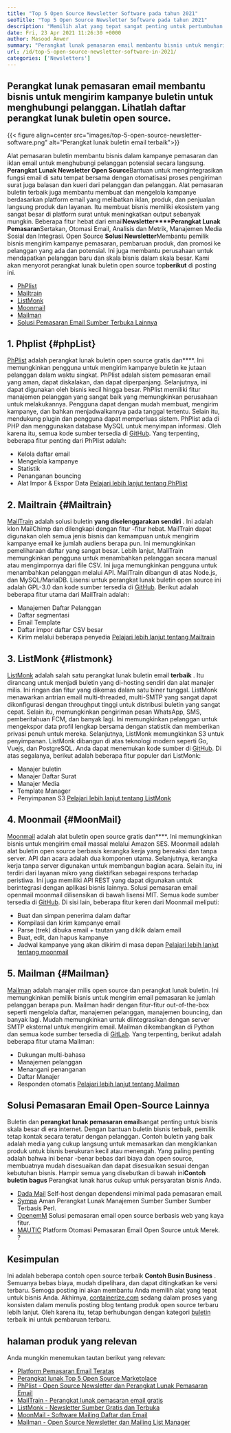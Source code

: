 ```yaml
---
title: "Top 5 Open Source Newsletter Software pada tahun 2021" 
seoTitle: "Top 5 Open Source Newsletter Software pada tahun 2021" 
description: "Memilih alat yang tepat sangat penting untuk pertumbuhan bisnis. Kami memiliki daftar ringkas dari perangkat lunak buletin open source email terbaik." 
date: Fri, 23 Apr 2021 11:26:30 +0000
author: Masood Anwer
summary: "Perangkat lunak pemasaran email membantu bisnis untuk mengirim kampanye buletin untuk menghubungi pelanggan. Lihatlah daftar perangkat lunak buletin open source." 
url: /id/top-5-open-source-newsletter-software-in-2021/
categories: ['Newsletters']
---
```


## Perangkat lunak pemasaran email membantu bisnis untuk mengirim kampanye buletin untuk menghubungi pelanggan. Lihatlah daftar perangkat lunak buletin open source.

{{< figure align=center src="images/top-5-open-source-newsletter-software.png" alt="Perangkat lunak buletin email terbaik">}}

Alat pemasaran buletin membantu bisnis dalam kampanye pemasaran dan iklan email untuk menghubungi pelanggan potensial secara langsung. **Perangkat Lunak Newsletter Open Source**Bantuan untuk mengintegrasikan fungsi email di satu tempat bersama dengan otomatisasi proses pengiriman surat juga balasan dan kueri dari pelanggan dan pelanggan. Alat pemasaran buletin terbaik juga membantu membuat dan mengelola kampanye berdasarkan platform email yang melibatkan iklan, produk, dan penjualan langsung produk dan layanan. Itu membuat bisnis memiliki ekosistem yang sangat besar di platform surat untuk meningkatkan output sebanyak mungkin. Beberapa fitur hebat dari email**Newsletter****Perangkat Lunak Pemasaran**Sertakan, Otomasi Email, Analisis dan Metrik, Manajemen Media Sosial dan Integrasi.
Open Source **Solusi Newsletter**Membantu pemilik bisnis mengirim kampanye pemasaran, pembaruan produk, dan promosi ke pelanggan yang ada dan potensial. Ini juga membantu perusahaan untuk mendapatkan pelanggan baru dan skala bisnis dalam skala besar. Kami akan menyorot perangkat lunak buletin open source top**berikut** di posting ini.
  * [PhPlist][1]
  * [Mailtrain][2]
  * [ListMonk][3]
  * [Moonmail][4]
  * [Mailman][5]
  * [Solusi Pemasaran Email Sumber Terbuka Lainnya][6]

## 1. Phplist {#phpList}

[PhPlist][7] adalah perangkat lunak buletin open source gratis dan****. Ini memungkinkan pengguna untuk mengirim kampanye buletin ke jutaan pelanggan dalam waktu singkat. PhPlist adalah sistem pemasaran email yang aman, dapat diskalakan, dan dapat diperpanjang. Selanjutnya, ini dapat digunakan oleh bisnis kecil hingga besar. PhPlist memiliki fitur manajemen pelanggan yang sangat baik yang memungkinkan perusahaan untuk melakukannya. Pengguna dapat dengan mudah membuat, mengirim kampanye, dan bahkan menjadwalkannya pada tanggal tertentu. Selain itu, mendukung plugin dan pengguna dapat memperluas sistem. PhPlist ada di PHP dan menggunakan database MySQL untuk menyimpan informasi. Oleh karena itu, semua kode sumber tersedia di [GitHub][8].
Yang terpenting, beberapa fitur penting dari PhPlist adalah:
  * Kelola daftar email
  * Mengelola kampanye
  * Statistik
  * Penanganan bouncing
  * Alat Impor & Ekspor Data
[Pelajari lebih lanjut tentang PhPlist][7]

## 2. Mailtrain {#Mailtrain}

[MailTrain][9] adalah solusi buletin **yang diselenggarakan sendiri** . Ini adalah klon MailChimp dan dilengkapi dengan fitur -fitur hebat. MailTrain dapat digunakan oleh semua jenis bisnis dan kemampuan untuk mengirim kampanye email ke jumlah audiens berapa pun. Ini memungkinkan pemeliharaan daftar yang sangat besar. Lebih lanjut, MailTrain memungkinkan pengguna untuk menambahkan pelanggan secara manual atau mengimpornya dari file CSV. Ini juga memungkinkan pengguna untuk menambahkan pelanggan melalui API. MailTrain dibangun di atas Node.js, dan MySQL/MariaDB. Lisensi untuk perangkat lunak buletin open source ini adalah GPL-3.0 dan kode sumber tersedia di [GitHub][10].
Berikut adalah beberapa fitur utama dari MailTrain adalah:
  * Manajemen Daftar Pelanggan
  * Daftar segmentasi
  * Email Template
  * Daftar impor daftar CSV besar
  * Kirim melalui beberapa penyedia
[Pelajari lebih lanjut tentang Mailtrain][9]

## 3. ListMonk {#listmonk}

[ListMonk][11] adalah salah satu perangkat lunak buletin email **terbaik** . Itu dirancang untuk menjadi buletin yang di-hosting sendiri dan alat manajer milis. Ini ringan dan fitur yang dikemas dalam satu biner tunggal. ListMonk menawarkan antrian email multi-threaded, multi-SMTP yang sangat dapat dikonfigurasi dengan throughput tinggi untuk distribusi buletin yang sangat cepat. Selain itu, memungkinkan pengiriman pesan WhatsApp, SMS, pemberitahuan FCM, dan banyak lagi. Ini memungkinkan pelanggan untuk mengekspor data profil lengkap bersama dengan statistik dan memberikan privasi penuh untuk mereka. Selanjutnya, ListMonk memungkinkan S3 untuk penyimpanan. ListMonk dibangun di atas teknologi modern seperti Go, Vuejs, dan PostgreSQL. Anda dapat menemukan kode sumber di [GitHub][12].
Di atas segalanya, berikut adalah beberapa fitur populer dari ListMonk:
  * Manajer buletin
  * Manajer Daftar Surat
  * Manajer Media
  * Template Manager
  * Penyimpanan S3
[Pelajari lebih lanjut tentang ListMonk][11]

## 4. Moonmail {#MoonMail}

[Moonmail][13] adalah alat buletin open source gratis dan****. Ini memungkinkan bisnis untuk mengirim email massal melalui Amazon SES. Moonmail adalah alat buletin open source berbasis kerangka kerja yang bereaksi dan tanpa server. API dan acara adalah dua komponen utama. Selanjutnya, kerangka kerja tanpa server digunakan untuk membangun bagian acara. Selain itu, ini terdiri dari layanan mikro yang diaktifkan sebagai respons terhadap peristiwa. Ini juga memiliki API REST yang dapat digunakan untuk berintegrasi dengan aplikasi bisnis lainnya. Solusi pemasaran email openmail moonmail dilisensikan di bawah lisensi MIT. Semua kode sumber tersedia di [GitHub][14].
Di sisi lain, beberapa fitur keren dari Moonmail meliputi:
  * Buat dan simpan penerima dalam daftar
  * Kompilasi dan kirim kampanye email
  * Parse (trek) dibuka email + tautan yang diklik dalam email
  * Buat, edit, dan hapus kampanye
  * Jadwal kampanye yang akan dikirim di masa depan
[Pelajari lebih lanjut tentang moonmail][13]

## 5. Mailman {#Mailman}

[Mailman][15] adalah manajer milis open source dan perangkat lunak buletin. Ini memungkinkan pemilik bisnis untuk mengirim email pemasaran ke jumlah pelanggan berapa pun. Mailman hadir dengan fitur-fitur out-of-the-box seperti mengelola daftar, manajemen pelanggan, manajemen bouncing, dan banyak lagi. Mudah memungkinkan untuk diintegrasikan dengan server SMTP eksternal untuk mengirim email. Mailman dikembangkan di Python dan semua kode sumber tersedia di [GitLab][16].
Yang terpenting, berikut adalah beberapa fitur utama Mailman:
  * Dukungan multi-bahasa
  * Manajemen pelanggan
  * Menangani penanganan
  * Daftar Manajer
  * Responden otomatis
[Pelajari lebih lanjut tentang Mailman][15]

## Solusi Pemasaran Email Open-Source Lainnya
Buletin dan **perangkat lunak pemasaran email**sangat penting untuk bisnis skala besar di era internet. Dengan bantuan buletin bisnis terbaik, pemilik tetap kontak secara teratur dengan pelanggan. Contoh buletin yang baik adalah media yang cukup langsung untuk memasarkan dan mengiklankan produk untuk bisnis berukuran kecil atau menengah. Yang paling penting adalah bahwa ini benar -benar bebas dari biaya dan open source, membuatnya mudah disesuaikan dan dapat disesuaikan sesuai dengan kebutuhan bisnis. Hampir semua yang disebutkan di bawah ini**Contoh buletin bagus** Perangkat lunak harus cukup untuk persyaratan bisnis Anda.
  * [Dada Mail][17] Self-host dengan dependensi minimal pada pemasaran email.
  * [Sympa][18] Aman Perangkat Lunak Manajemen Sumber Sumber Sumber Terbasis Perl.
  * [OpenemM][19] Solusi pemasaran email open source berbasis web yang kaya fitur.
  * [MAUTIC][20] Platform Otomasi Pemasaran Email Open Source untuk Merek.
  ?

## Kesimpulan
Ini adalah beberapa contoh open source terbaik **Contoh Busin Business** . Semuanya bebas biaya, mudah dipelihara, dan dapat ditingkatkan ke versi terbaru. Semoga posting ini akan membantu Anda memilih alat yang tepat untuk bisnis Anda.
Akhirnya, [containerize.com][22] sedang dalam proses yang konsisten dalam menulis posting blog tentang produk open source terbaru lebih lanjut. Oleh karena itu, tetap berhubungan dengan kategori [buletin][23] terbaik ini untuk pembaruan terbaru.

## halaman produk yang relevan
Anda mungkin menemukan tautan berikut yang relevan:
  * [Platform Pemasaran Email Teratas][24]
  * [Perangkat lunak Top 5 Open Source Marketplace][25]
  * [PhPlist - Open Source Newsletter dan Perangkat Lunak Pemasaran Email][7]
  * [MailTrain - Perangkat lunak pemasaran email gratis][9]
  * [ListMonk - Newsletter Sumber Gratis dan Terbuka][11]
  * [MoonMail - Software Mailing Daftar dan Email][13]
  * [Mailman - Open Source Newsletter dan Mailing List Manager][15]



[1]: #phpList
[2]: #Mailtrain
[3]: #listmonk
[4]: #MoonMail
[5]: #Mailman
[6]: #OtherOpen-sourceEmailMarketingSolutions
[7]: https://products.containerize.com/newsletter/phplist
[8]: https://github.com/phpList/phplist3
[9]: https://products.containerize.com/newsletter/mailtrain
[10]: https://github.com/Mailtrain-org/mailtrain
[11]: https://products.containerize.com/newsletter/listmonk
[12]: https://github.com/knadh/listmonk
[13]: https://products.containerize.com/newsletter/moonmail
[14]: https://github.com/MoonMail/MoonMail
[15]: https://products.containerize.com/newsletter/mailman
[16]: https://gitlab.com/mailman
[17]: https://dadamailproject.com/
[18]: https://www.sympa.org/
[19]: https://www.agnitas.de/en/e-marketing_manager/email-marketing-software-variants/openemm/
[20]: https://www.mautic.org/
[21]: https://laravel-news.com/sendportal-open-source-email-marketing-software
[22]: https://containerize.com
[23]: https://blog.containerize.com/category/newsletter/
[24]: https://products.containerize.com/newsletter
[25]: https://blog.containerize.com/marketplace/top-5-open-source-marketplace-software-in-2021/
